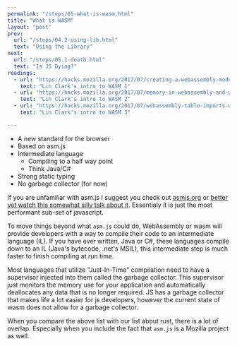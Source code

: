 ```yaml
---
permalink: "/steps/05-what-is-wasm.html"
title: "What is WASM"
layout: "post"
prev: 
  url: "/steps/04.2-using-lib.html"
  text: "Using the Library"
next: 
  url: "/steps/05.1-death.html"
  text: "Is JS Dying?"
readings:
  - url: "https://hacks.mozilla.org/2017/07/creating-a-webassembly-module-instance-with-javascript/"
    text: "Lin Clark's intro to WASM 1"
  - url: "https://hacks.mozilla.org/2017/07/memory-in-webassembly-and-why-its-safer-than-you-think/"
    text: "Lin Clark's intro to WASM 2"
  - url: "https://hacks.mozilla.org/2017/07/webassembly-table-imports-what-are-they/"
    text: "Lin Clark's intro to WASM 3"

---
```

  - A new standard for the browser
  - Based on asm.js
  - Intermediate language
    - Compiling to a half way point
    - Think Java/C#
  - Strong static typing
  - No garbage collector (for now)

<div class="explain">

<p>If you are unfamiliar with asm.js I suggest you check out <a href="http://asmjs.org/">asmjs.org</a> or <a href="https://www.destroyallsoftware.com/talks/the-birth-and-death-of-javascript">better yet watch this somewhat silly talk about it</a>. Essentialy it is just the most performant sub-set of javascript.</p>

<p>To move things beyond what <code>asm.js</code> could do, WebAssembly or wasm will provide developers with a way to compile their code to an intermediate language (IL). If you have ever written, Java or C#, these languages compile down to an IL (Java's bytecode, .net's MSIL), this intermediate step is much faster to finish compiling at run time.</p>

<p>Most languages that utilize "Just-In-Time" compilation need to have a supervisor injected into them called the garbage collector. This supervisor just monitors the memory use for your application and automatically deallocates any data that is no longer required. JS has a garbage collector that makes life a lot easier for js developers, however the current state of wasm does not allow for a garbage collector.</p>

<p>When you compare the above list with our list about rust, there is a lot of overlap. Especially when you include the fact that <code>asm.js</code> is a Mozilla project as well.</p>
</div>